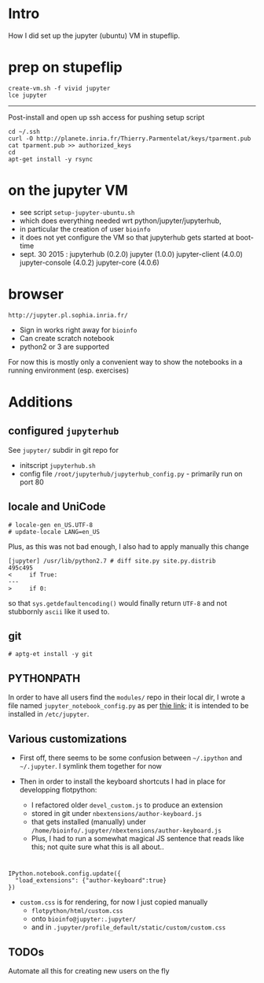 # Intro

How I did set up the jupyter (ubuntu) VM in stupeflip.

# prep on stupeflip

    create-vm.sh -f vivid jupyter
    lce jupyter
 ***
Post-install and open up ssh access for pushing setup script

    cd ~/.ssh
    curl -O http://planete.inria.fr/Thierry.Parmentelat/keys/tparment.pub
    cat tparment.pub >> authorized_keys
    cd
    apt-get install -y rsync


# on the jupyter VM

* see script `setup-jupyter-ubuntu.sh`
* which does everything needed wrt python/jupyter/jupyterhub, 
* in particular the creation of user `bioinfo`
* it does not yet configure the VM so that jupyterhub gets started at boot-time
* sept. 30 2015 : 
jupyterhub (0.2.0)
jupyter (1.0.0)
jupyter-client (4.0.0)
jupyter-console (4.0.2)
jupyter-core (4.0.6)

# browser

    http://jupyter.pl.sophia.inria.fr/
    
* Sign in works right away for `bioinfo`
* Can create scratch notebook 
* python2 or 3 are supported

For now this is mostly only a convenient way to show the notebooks in a running environment (esp. exercises)

# Additions

## configured `jupyterhub`

See `jupyter/` subdir in git repo for

* initscript `jupyterhub.sh`
* config file `/root/jupyterhub/jupyterhub_config.py` - primarily run on port 80

##  locale and UniCode

    # locale-gen en_US.UTF-8
    # update-locale LANG=en_US

Plus, as this was not bad enough, I also had to apply manually this change 

    [jupyter] /usr/lib/python2.7 # diff site.py site.py.distrib
    495c495
    <     if True:
    ---
    >     if 0:
    
so that `sys.getdefaultencoding()` would finally return `UTF-8` and not stubbornly  `ascii` like it used to.

## git

    # aptg-et install -y git

## PYTHONPATH

In order to have all users find the `modules/` repo in their local dir, I wrote a file named `jupyter_notebook_config.py` as per [thie link](https://github.com/jupyter/jupyterhub/issues/227); it is intended to be installed in `/etc/jupyter`.


## Various customizations

* First off, there seems to be some confusion between `~/.ipython` and `~/.jupyter`. I symlink them together for now

* Then in order to install the keyboard shortcuts I had in place for developping flotpython:
  * I refactored older `devel_custom.js` to produce an extension 
  * stored in git under `nbextensions/author-keyboard.js`
  * that gets installed (manually) under `/home/bioinfo/.jupyter/nbextensions/author-keyboard.js`
  * Plus, I had to run a somewhat magical JS sentence that reads like this; not quite sure what this is all about..

#
    IPython.notebook.config.update({
      "load_extensions": {"author-keyboard":true}
    })
  
  
* `custom.css` is for rendering, for now I just copied manually
  * `flotpython/html/custom.css` 
  * onto `bioinfo@jupyter:.jupyter/`
  *  and in `.jupyter/profile_default/static/custom/custom.css` 

## TODOs

Automate all this for creating new users on the fly